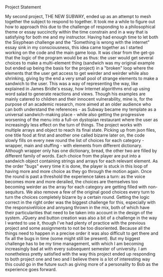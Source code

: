 Project Statement

My second project, THE NEW SUBWAY, ended up as an attempt to mesh together the subject to respond to together. It took me a while to figure out how to approach this due to the challenge of responding to a philosophical theme or essay succinctly within the time constrain and in a way that is satisfying for both me and my instructor. Having had enough time to let both the Sisyphean challenge and the "Something is wrong with the internet" essay sink in my consciousness, this idea came together as I started working on the code and the main game loop. It was clear from the get-go that the logic of the program would be as thus: the user would get several choices to make a multi-element thing (sandwich was my original example but ended up being the basis for the project) in a "broken" loop where the elements that the user get access to get weirder and weirder while also shrinking, giving by the end a very small pool of strange elements to make a sandwich to the user. This was a way of representing the way, like explained in James Bridle's essay, how Internet algorithms end up using word salad to generate reactions and views. Though his examples are mainly catered to children and their innocent vulnerability, mine is, for the purpose of an academic research, more aimed at an older audience who can both understand the references - as Subway became my template as a universal sandwich-making place - while also getting the progressive worsening of the menu into a full-on dystopian restaurant where the user as increasingly less effect on the turn of things. 
The project works with multiple arrays and object to reach its final state. Picking up from json files, one title food at first and another one called bizarre later on, the code slowly fills on every new round the list of choices for each category - wrapper, main and stuffing - with elements from different dictionary. Although wrapper only has one dictionary, bread, the other two are filled by different family of words. Each choice from the player are put into a sandwich object containing strings and arrays for each relevant element. As the order "bugs" every time it is done, the player is stuck in this loop of having more and more choice as they go through the motion again. Once the round is past a threshold the experience takes a turn: as the voice becomes more and more derailed, the choices are themselves too becoming weirder as the array for each category are getting filled with non-sequiturs. We also remove a few of the original good choices every turn to turn the choices completely bizarre by a certain round. 
Getting the logic correct in the right order was the biggest challenge for this, especially with the responsiveVoice and annyang thrown in the mix, both of which have their particularities that need to be taken into account in the design of the system. JQuery and button creation was also a bit of a challenge in the way I wanted to use it, though I've had plenty of practice with the previous project and some assignments to not be too disoriented. Because all the things need to happen in a precise order it was also difficult to get there and fix all the bugs in time (some might still be present). But my biggest challenge has to be my time management, with which I am becoming increasingly bad at with every subsequent semester of university. I am nonetheless pretty satisfied with the way this project ended up responding to both project one and two and I believe there is a lot of interesting way this could go in the future such as giving more of a personality to Bob as the experience goes forward.

